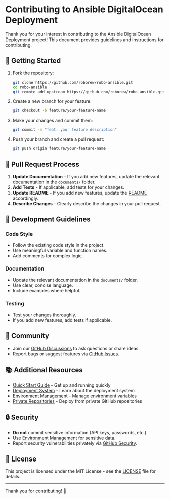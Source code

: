 # Contributing to Ansible DigitalOcean Deployment

Thank you for your interest in contributing to the Ansible DigitalOcean Deployment project! This document provides guidelines and instructions for contributing.

## 🚀 Getting Started

1. Fork the repository:

   ```bash
   git clone https://github.com/roborew/robo-ansible.git
   cd robo-ansible
   git remote add upstream https://github.com/roborew/robo-ansible.git
   ```

2. Create a new branch for your feature:

   ```bash
   git checkout -b feature/your-feature-name
   ```

3. Make your changes and commit them:

   ```bash
   git commit -m "feat: your feature description"
   ```

4. Push your branch and create a pull request:
   ```bash
   git push origin feature/your-feature-name
   ```

## 📝 Pull Request Process

1. **Update Documentation** - If you add new features, update the relevant documentation in the `documents/` folder.
2. **Add Tests** - If applicable, add tests for your changes.
3. **Update README** - If you add new features, update the [README](README.md) accordingly.
4. **Describe Changes** - Clearly describe the changes in your pull request.

## 🎯 Development Guidelines

### Code Style

- Follow the existing code style in the project.
- Use meaningful variable and function names.
- Add comments for complex logic.

### Documentation

- Update the relevant documentation in the `documents/` folder.
- Use clear, concise language.
- Include examples where helpful.

### Testing

- Test your changes thoroughly.
- If you add new features, add tests if applicable.

## 🤝 Community

- Join our [GitHub Discussions](https://github.com/roborew/robo-ansible/discussions) to ask questions or share ideas.
- Report bugs or suggest features via [GitHub Issues](https://github.com/roborew/robo-ansible/issues).

## 📚 Additional Resources

- [Quick Start Guide](Quick-Start.md) - Get up and running quickly
- [Deployment System](Deployment-System.md) - Learn about the deployment system
- [Environment Management](Environment-Management.md) - Manage environment variables
- [Private Repositories](Private-Repositories.md) - Deploy from private GitHub repositories

## 🔒 Security

- **Do not** commit sensitive information (API keys, passwords, etc.).
- Use [Environment Management](Environment-Management.md#encryption) for sensitive data.
- Report security vulnerabilities privately via [GitHub Security](https://github.com/roborew/robo-ansible/security).

## 📄 License

This project is licensed under the MIT License - see the [LICENSE](LICENSE) file for details.

---

Thank you for contributing! 🎉
